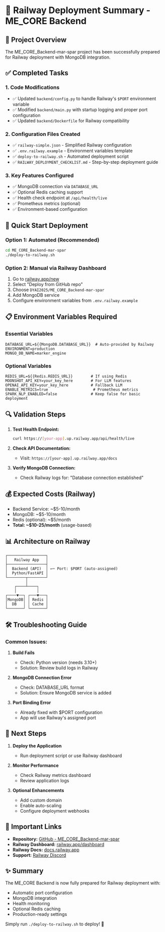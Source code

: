 # 🚄 Railway Deployment Summary - ME_CORE Backend

## 🎯 Project Overview
The ME_CORE_Backend-mar-spar project has been successfully prepared for Railway deployment with MongoDB integration.

## ✅ Completed Tasks

### 1. **Code Modifications**
- ✅ Updated `backend/config.py` to handle Railway's `$PORT` environment variable
- ✅ Modified `backend/main.py` with startup logging and proper port configuration
- ✅ Updated `backend/Dockerfile` for Railway compatibility

### 2. **Configuration Files Created**
- ✅ `railway-simple.json` - Simplified Railway configuration
- ✅ `.env.railway.example` - Environment variables template
- ✅ `deploy-to-railway.sh` - Automated deployment script
- ✅ `RAILWAY_DEPLOYMENT_CHECKLIST.md` - Step-by-step deployment guide

### 3. **Key Features Configured**
- ✅ MongoDB connection via `DATABASE_URL`
- ✅ Optional Redis caching support
- ✅ Health check endpoint at `/api/health/live`
- ✅ Prometheus metrics (optional)
- ✅ Environment-based configuration

## 🚀 Quick Start Deployment

### Option 1: Automated (Recommended)
```bash
cd ME_CORE_Backend-mar-spar
./deploy-to-railway.sh
```

### Option 2: Manual via Railway Dashboard
1. Go to [railway.app/new](https://railway.app/new)
2. Select "Deploy from GitHub repo"
3. Choose `DYAI2025/ME_CORE_Backend-mar-spar`
4. Add MongoDB service
5. Configure environment variables from `.env.railway.example`

## 📋 Environment Variables Required

### Essential Variables
```env
DATABASE_URL=${{MongoDB.DATABASE_URL}}  # Auto-provided by Railway
ENVIRONMENT=production
MONGO_DB_NAME=marker_engine
```

### Optional Variables
```env
REDIS_URL=${{Redis.REDIS_URL}}        # If using Redis
MOONSHOT_API_KEY=your_key_here        # For LLM features
OPENAI_API_KEY=your_key_here          # Fallback LLM
ENABLE_METRICS=true                    # Prometheus metrics
SPARK_NLP_ENABLED=false               # Keep false for basic deployment
```

## 🔍 Validation Steps

1. **Test Health Endpoint:**
   ```bash
   curl https://[your-app].up.railway.app/api/health/live
   ```

2. **Check API Documentation:**
   - Visit: `https://[your-app].up.railway.app/docs`

3. **Verify MongoDB Connection:**
   - Check Railway logs for: "Database connection established"

## 💰 Expected Costs (Railway)
- Backend Service: ~$5-10/month
- MongoDB: ~$5-10/month
- Redis (optional): ~$5/month
- **Total: ~$10-25/month** (usage-based)

## 📊 Architecture on Railway

```
┌─────────────────┐
│   Railway App   │
├─────────────────┤
│  Backend (API)  │ ←─ Port: $PORT (auto-assigned)
│  Python/FastAPI │
└────────┬────────┘
         │
    ┌────┴────┐
    │         │
┌────▼──┐ ┌───▼───┐
│MongoDB│ │ Redis │
│  DB   │ │ Cache │
└───────┘ └───────┘
```

## 🛠️ Troubleshooting Guide

### Common Issues:
1. **Build Fails**
   - Check: Python version (needs 3.10+)
   - Solution: Review build logs in Railway

2. **MongoDB Connection Error**
   - Check: DATABASE_URL format
   - Solution: Ensure MongoDB service is added

3. **Port Binding Error**
   - Already fixed with $PORT configuration
   - App will use Railway's assigned port

## 📝 Next Steps

1. **Deploy the Application**
   - Run deployment script or use Railway dashboard

2. **Monitor Performance**
   - Check Railway metrics dashboard
   - Review application logs

3. **Optional Enhancements**
   - Add custom domain
   - Enable auto-scaling
   - Configure deployment webhooks

## 🔗 Important Links

- **Repository:** [GitHub - ME_CORE_Backend-mar-spar](https://github.com/DYAI2025/ME_CORE_Backend-mar-spar)
- **Railway Dashboard:** [railway.app/dashboard](https://railway.app/dashboard)
- **Railway Docs:** [docs.railway.app](https://docs.railway.app)
- **Support:** [Railway Discord](https://discord.gg/railway)

## ✨ Summary

The ME_CORE Backend is now fully prepared for Railway deployment with:
- Automatic port configuration
- MongoDB integration
- Health monitoring
- Optional Redis caching
- Production-ready settings

Simply run `./deploy-to-railway.sh` to deploy! 🚀